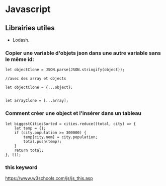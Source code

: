 # Javascript

## Librairies utiles

- Lodash.

### Copier une variable d'objets json dans une autre variable sans le même id:

```JS
let objectClone = JSON.parse(JSON.stringify(object));

//avec des array et objects

let objectClone = {...object};


let arrayClone = [...array];

```


### Comment créer une object et l'insérer dans un tableau

```JS
let biggestCitiesSorted = cities.reduce((total, city) => {
    let temp = {};
    if (city.population >= 300000) {
        temp[city.nom] = city.population;
        total.push(temp);
    }
    return total;
}, []);
```


### this keyword
 
https://www.w3schools.com/js/js_this.asp